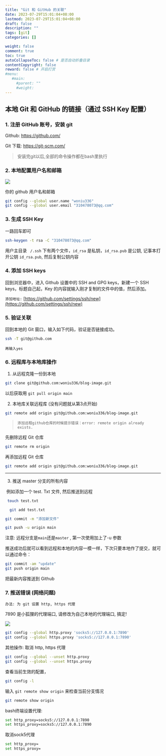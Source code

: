 ```yaml
---
title: "Git 和 GitHub 的关联"
date: 2023-07-29T15:01:04+08:00
lastmod: 2023-07-29T15:01:04+08:00
draft: false
description: ""
tags: [git]
categories: []

weight: false
comment: true
toc: true
autoCollapseToc: false # 是否自动折叠目录
contentCopyright: false
reward: false # 开启打赏
#menu:
   #main:
     #parent: ""
     #weight:
---
```



## 本地 Git 和 GitHub 的链接（通过 SSH Key 配置）

### 1. 注册 GitHub 账号，安装 git

Github: https://github.com/

Git 下载: https://git-scm.com/

> 安装完git以后,全部的命令操作都在bash里执行

### 2. 本地配置用户名和邮箱

![](https://r2.leshans.eu.org/2023/07/1aee52908e8bafb1af3a017afc54d067.webp)

你的 github 用户名和邮箱

```bash
git config --global user.name "woniu336"
git config --global user.email "310478073@qq.com"
```

### 3. 生成 SSH Key

一路回车即可

```bash
ssh-keygen -t rsa -C "310478073@qq.com"
```

用户主目录 ` /.ssh` 下有两个文件，`id_rsa` 是私钥，`id_rsa.pub` 是公钥, 记事本打开公钥 `id_rsa.pub`, 然后复制公钥内容

### 4. 添加 SSH keys

回到浏览器中，进入 Github 设置中的 SSH and GPG keys，新建一个 SSH keys，标题自己起，Key 的内容就输入刚才复制的文件中的值，然后添加。

`添加地址:`  [https://github.com/settings/ssh/new](https://github.com/settings/ssh/new)

### 5. 验证关联

回到本地的 Git 窗口，输入如下代码，验证是否链接成功。

```bash
ssh -T git@github.com
```

`再输入yes`

### 6. 远程库与本地库操作

1. 从远程克隆一份到本地

```bash
git clone git@github.com:woniu336/blog-image.git
```

以后获取用  `git pull origin main`

2. 本地库关联远程库  (没有问题就从第3点开始)


```bash
git remote add origin git@github.com:woniu336/blog-image.git
```

> `添加远程github仓库的时候提示错误：error: remote origin already exists.`

先删除远程 Git 仓库

```bash
git remote rm origin
```

再添加远程 Git 仓库

```bash
git remote add origin git@github.com:woniu336/blog-image.git
```

---


 3. 推送 master 分支的所有内容

​    例如添加一个 test. Txt 文件, 然后推送到远程

```bash
 touch test.txt
```

```bash
  git add test.txt
```

```bash
git commit -m "添加新文件"
```

```bash
git push -u origin main
```

注意: 远程分支是`main`还是`master`  , 第一次使用加上了-u 参数

推送成功后就可以看到远程和本地的内容一模一样，下次只要本地作了提交，就可以通过命令：

```bash
git commit -am "update"
git push origin main
```

把最新内容推送到 Github

### 7. 推送错误 (网络问题)

`办法: 为 git 设置 http, https 代理 `

7890 是小狐狸的代理端口, 请修改为自己本地的代理端口, 搞定!

![](https://r2.leshans.eu.org/2023/07/bf57306ab7ff8a12ca710a58fcf97b75.webp)

```bash
git config --global http.proxy 'socks5://127.0.0.1:7890'
git config --global https.proxy 'socks5://127.0.0.1:7890'
```

其他操作: 取消 http, https 代理

```bash
git config --global --unset http.proxy
git config --global --unset https.proxy
```

查看当前生效的配置，

```bash
git config -l
```

输入 `git remote show origin` 来检查当前分支情况

  
```bash
git remote show origin
```

bash终端设置代理:

```bash
set http_proxy=socks5://127.0.0.1:7890 
set https_proxy=socks5://127.0.0.1:7890
```

取消sock5代理

```bash
set http_proxy= 
set https_proxy=
```

